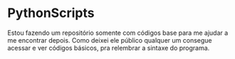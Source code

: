 # PythonScripts

Estou fazendo um repositório somente com códigos base para me ajudar a me encontrar depois. 
Como deixei ele público qualquer um consegue acessar e ver códigos básicos, pra relembrar a sintaxe do programa.

